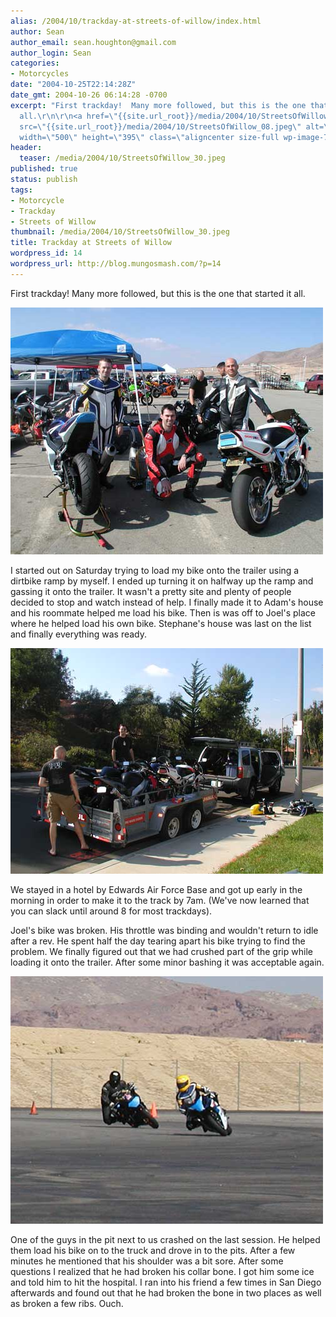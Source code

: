 ```yaml
---
alias: /2004/10/trackday-at-streets-of-willow/index.html
author: Sean
author_email: sean.houghton@gmail.com
author_login: Sean
categories:
- Motorcycles
date: "2004-10-25T22:14:28Z"
date_gmt: 2004-10-26 06:14:28 -0700
excerpt: "First trackday!  Many more followed, but this is the one that started it
  all.\r\n\r\n<a href=\"{{site.url_root}}/media/2004/10/StreetsOfWillow_08.jpeg\"><img
  src=\"{{site.url_root}}/media/2004/10/StreetsOfWillow_08.jpeg\" alt=\"\" title=\"StreetsOfWillow_08\"
  width=\"500\" height=\"395\" class=\"aligncenter size-full wp-image-738\" /></a>\r\n\r\n"
header:
  teaser: /media/2004/10/StreetsOfWillow_30.jpeg
published: true
status: publish
tags:
- Motorcycle
- Trackday
- Streets of Willow
thumbnail: /media/2004/10/StreetsOfWillow_30.jpeg
title: Trackday at Streets of Willow
wordpress_id: 14
wordpress_url: http://blog.mungosmash.com/?p=14
---
```

First trackday!  Many more followed, but this is the one that started it all.

![](StreetsOfWillow_08.jpeg)

I started out on Saturday trying to load my bike onto the trailer using a dirtbike ramp by myself.  I ended up turning it on halfway up the ramp and gassing it onto the trailer.  It wasn't a pretty site and plenty of people decided to stop and watch instead of help.  I finally made it to Adam's house and his roommate helped me load his bike.  Then is was off to Joel's place where he helped load his own bike.  Stephane's house was last on the list and finally everything was ready.

![](StreetsOfWillow_01.jpeg)

We stayed in a hotel by Edwards Air Force Base and got up early in the morning in order to make it to the track by 7am.  (We've now learned that you can slack until around 8 for most trackdays).

Joel's bike was broken.  His throttle was binding and wouldn't return to idle after a rev.  He spent half the day tearing apart his bike trying to find the problem.  We finally figured out that we had crushed part of the grip while loading it onto the trailer.  After some minor bashing it was acceptable again.

![](StreetsOfWillow_30.jpeg)

One of the guys in the pit next to us crashed on the last session.  He helped them load his bike on to the truck and drove in to the pits.  After a few minutes he mentioned that his shoulder was a bit sore.  After some questions I realized that he had broken his collar bone.  I got him some ice and told him to hit the hospital.  I ran into his friend a few times in San Diego afterwards and found out that he had broken the bone in two places as well as broken a few ribs.  Ouch.

